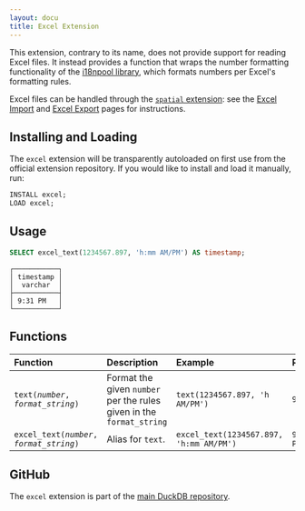 ```yaml
---
layout: docu
title: Excel Extension
---
```


This extension, contrary to its name, does not provide support for reading Excel files. It instead provides a function that wraps the number formatting functionality of the [i18npool library](https://www.openoffice.org/l10n/i18n_framework/index.html), which formats numbers per Excel's formatting rules.

Excel files can be handled through the [`spatial` extension](spatial): see the [Excel Import](../guides/import/excel_import) and [Excel Export](../guides/import/excel_export) pages for instructions.

## Installing and Loading

The `excel` extension will be transparently autoloaded on first use from the official extension repository.
If you would like to install and load it manually, run:

```sql
INSTALL excel;
LOAD excel;
```

## Usage

```sql
SELECT excel_text(1234567.897, 'h:mm AM/PM') AS timestamp;
```
```text
┌───────────┐
│ timestamp │
│  varchar  │
├───────────┤
│ 9:31 PM   │
└───────────┘
```

## Functions

| Function | Description | Example | Result |
|:--|:---|:--|:-|
| `text(`*`number`*`, `*`format_string`*`)`       | Format the given `number` per the rules given in the `format_string` | `text(1234567.897, 'h AM/PM')`          | `9 PM`    |
| `excel_text(`*`number`*`, `*`format_string`*`)` | Alias for `text`.                                                    | `excel_text(1234567.897, 'h:mm AM/PM')` | `9:31 PM` |

## GitHub

The `excel` extension is part of the [main DuckDB repository](https://github.com/duckdb/duckdb/tree/main/extension/excel).
